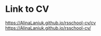 # Link to CV

<https://AlinaLaniuk.github.io/rsschool-cv/cv>
<https://AlinaLaniuk.github.io/rsschool-cv/>